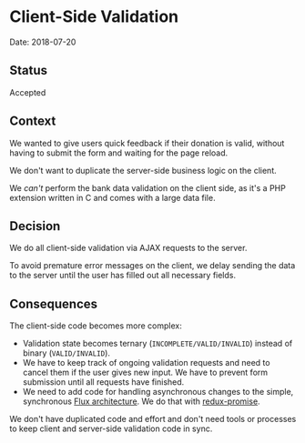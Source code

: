 # Client-Side Validation

Date: 2018-07-20

## Status
Accepted

## Context

We wanted to give users quick feedback if their donation is valid, without  having to submit the form and waiting for the page reload.

We don't want to duplicate the server-side business logic on the client.

We *can't* perform the bank data validation on the client side, as it's a PHP extension written in C and comes with a large data file.

## Decision

We do all client-side validation via AJAX requests to the server.

To avoid premature error messages on the client, we delay sending the data to the server until the user has filled out all necessary fields.

## Consequences

The client-side code becomes more complex:

* Validation state becomes ternary (`INCOMPLETE/VALID/INVALID`) instead of binary (`VALID/INVALID`).
* We have to keep track of ongoing validation requests and need to cancel them if the user gives new input. We have to prevent form submission until all requests have finished.
* We need to add code for handling asynchronous changes to the simple, synchronous [Flux architecture](https://www.atlassian.com/blog/software-teams/flux-architecture-step-by-step). We do that with [redux-promise](https://www.npmjs.com/package/redux-promise).

We don't have duplicated code and effort and don't need tools or processes to keep client and server-side validation code in sync.
